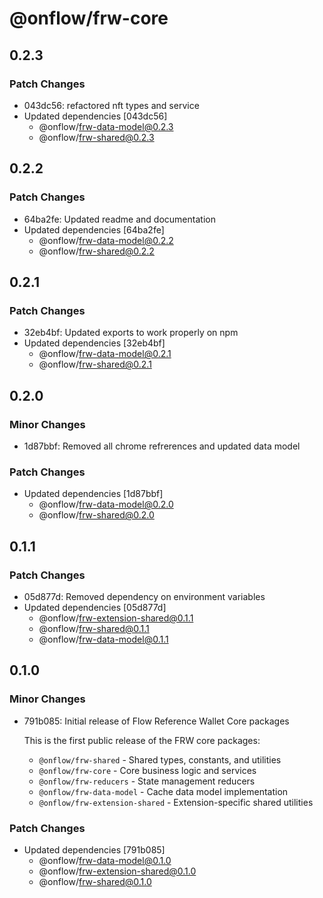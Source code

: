 # @onflow/frw-core

## 0.2.3

### Patch Changes

- 043dc56: refactored nft types and service
- Updated dependencies [043dc56]
  - @onflow/frw-data-model@0.2.3
  - @onflow/frw-shared@0.2.3

## 0.2.2

### Patch Changes

- 64ba2fe: Updated readme and documentation
- Updated dependencies [64ba2fe]
  - @onflow/frw-data-model@0.2.2
  - @onflow/frw-shared@0.2.2

## 0.2.1

### Patch Changes

- 32eb4bf: Updated exports to work properly on npm
- Updated dependencies [32eb4bf]
  - @onflow/frw-data-model@0.2.1
  - @onflow/frw-shared@0.2.1

## 0.2.0

### Minor Changes

- 1d87bbf: Removed all chrome refrerences and updated data model

### Patch Changes

- Updated dependencies [1d87bbf]
  - @onflow/frw-data-model@0.2.0
  - @onflow/frw-shared@0.2.0

## 0.1.1

### Patch Changes

- 05d877d: Removed dependency on environment variables
- Updated dependencies [05d877d]
  - @onflow/frw-extension-shared@0.1.1
  - @onflow/frw-shared@0.1.1
  - @onflow/frw-data-model@0.1.1

## 0.1.0

### Minor Changes

- 791b085: Initial release of Flow Reference Wallet Core packages

  This is the first public release of the FRW core packages:
  - `@onflow/frw-shared` - Shared types, constants, and utilities
  - `@onflow/frw-core` - Core business logic and services
  - `@onflow/frw-reducers` - State management reducers
  - `@onflow/frw-data-model` - Cache data model implementation
  - `@onflow/frw-extension-shared` - Extension-specific shared utilities

### Patch Changes

- Updated dependencies [791b085]
  - @onflow/frw-data-model@0.1.0
  - @onflow/frw-extension-shared@0.1.0
  - @onflow/frw-shared@0.1.0
